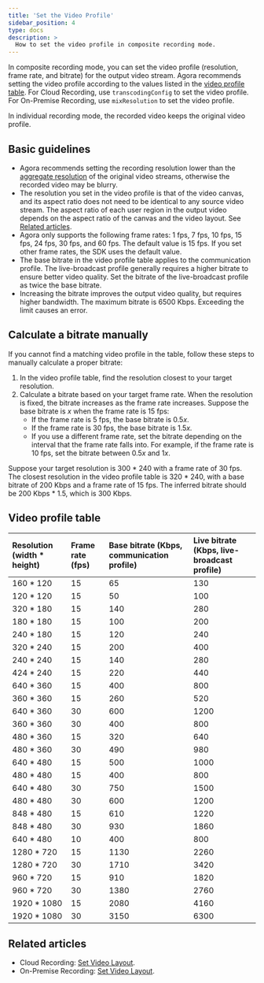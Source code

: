 ```yaml
---
title: 'Set the Video Profile'
sidebar_position: 4
type: docs
description: >
  How to set the video profile in composite recording mode.
---
```


In composite recording mode, you can set the video profile (resolution, frame rate, and bitrate) for the output video stream. Agora recommends setting the video profile according to the values listed in the [video profile table](#video-profile-table). For Cloud Recording, use `transcodingConfig` to set the video profile. For On-Premise Recording, use `mixResolution` to set the video profile.

<div class="alert note">In individual recording mode, the recorded video keeps the original video profile.</div>

## Basic guidelines

- Agora recommends setting the recording resolution lower than the [aggregate resolution](../overview/billing#aggregate-video-resolution) of the original video streams, otherwise the recorded video may be blurry.
- The resolution you set in the video profile is that of the video canvas, and its aspect ratio does not need to be identical to any source video stream. The aspect ratio of each user region in the output video depends on the aspect ratio of the canvas and the video layout. See [Related articles](#relateddocs).
- Agora only supports the following frame rates: 1 fps, 7 fps, 10 fps, 15 fps, 24 fps, 30 fps, and 60 fps. The default value is 15 fps. If you set other frame rates, the SDK uses the default value.
- The base bitrate in the video profile table applies to the communication profile. The live-broadcast profile generally requires a higher bitrate to ensure better video quality. Set the bitrate of the live-broadcast profile as twice the base bitrate.
- Increasing the bitrate improves the output video quality, but requires higher bandwidth. The maximum bitrate is 6500 Kbps. Exceeding the limit causes an error.

## Calculate a bitrate manually

If you cannot find a matching video profile in the table, follow these steps to manually calculate a proper bitrate:

1. In the video profile table, find the resolution closest to your target resolution.
2. Calculate a bitrate based on your target frame rate. When the resolution is fixed, the bitrate increases as the frame rate increases. Suppose the base bitrate is *x* when the frame rate is 15 fps:
   - If the frame rate is 5 fps, the base bitrate is 0.5*x*.
   - If the frame rate is 30 fps, the base bitrate is 1.5*x.*
   - If you use a different frame rate, set the bitrate depending on the interval that the frame rate falls into. For example, if the frame rate is 10 fps, set the bitrate between 0.5*x* and 1*x*.

Suppose your target resolution is 300 * 240 with a frame rate of 30 fps. The closest resolution in the video profile table is 320 * 240, with a base bitrate of 200 Kbps and a frame rate of 15 fps. The inferred bitrate should be 200 Kbps * 1.5, which is 300 Kbps.

## <a name="profile_table"></a>Video profile table

| Resolution (width * height) | Frame rate (fps) | Base bitrate (Kbps, communication profile) | Live bitrate (Kbps, live-broadcast profile) |
| :----------------| :-----| :---------| :----------|
| 160 * 120        | 15    | 65        | 130        |
| 120 * 120        | 15    | 50        | 100        |
| 320 * 180        | 15    | 140       | 280        |
| 180 * 180        | 15    | 100       | 200        |
| 240 * 180        | 15    | 120       | 240        |
| 320 * 240        | 15    | 200       | 400        |
| 240 * 240        | 15    | 140       | 280        |
| 424 * 240        | 15    | 220       | 440        |
| 640 * 360        | 15    | 400       | 800        |
| 360 * 360        | 15    | 260       | 520        |
| 640 * 360        | 30    | 600       | 1200       |
| 360 * 360        | 30    | 400       | 800        |
| 480 * 360        | 15    | 320       | 640        |
| 480 * 360        | 30    | 490       | 980        |
| 640 * 480        | 15    | 500       | 1000       |
| 480 * 480        | 15    | 400       | 800        |
| 640 * 480        | 30    | 750       | 1500       |
| 480 * 480        | 30    | 600       | 1200       |
| 848 * 480        | 15    | 610       | 1220       |
| 848 * 480        | 30    | 930       | 1860       |
| 640 * 480        | 10    | 400       | 800        |
| 1280 * 720       | 15    | 1130      | 2260       |
| 1280 * 720       | 30    | 1710      | 3420       |
| 960 * 720        | 15    | 910       | 1820       |
| 960 * 720        | 30    | 1380      | 2760       |
| 1920 * 1080      | 15    | 2080      | 4160       |
| 1920 * 1080      | 30    | 3150      | 6300       |

## <a name="relateddocs"></a>Related articles

- Cloud Recording: [Set Video Layout](../../cloud-recording/develop/layout).
- On-Premise Recording: [Set Video Layout](../develop/layout).